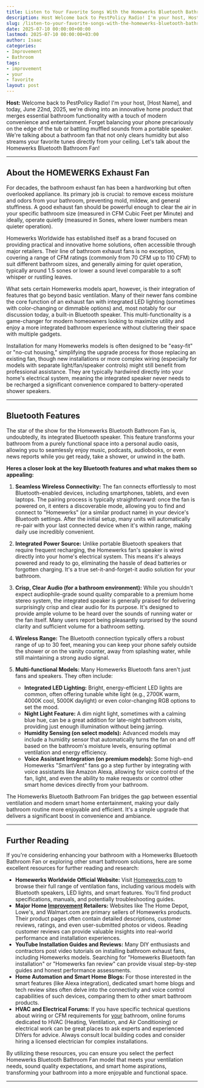 ```yaml
---
title: Listen to Your Favorite Songs With the Homewerks Bluetooth Bathroom Fan
description: Host Welcome back to PestPolicy Radio! I'm your host, Host Name, and today, June 22nd, 2025, we're diving into an innovative home product that merges...
slug: /listen-to-your-favorite-songs-with-the-homewerks-bluetooth-bathroom-fan/
date: 2025-07-10 00:00:00+00:00
lastmod: 2025-07-10 00:00:00+03:00
author: Isaac
categories:
- Improvement
- Bathroom
tags:
- improvement
- your
- favorite
layout: post
---
```

**Host:** Welcome back to PestPolicy Radio! I'm your host, [Host Name], and today, June 22nd, 2025, we're diving into an innovative home product that merges essential bathroom functionality with a touch of modern convenience and entertainment. Forget balancing your phone precariously on the edge of the tub or battling muffled sounds from a portable speaker. We're talking about a bathroom fan that not only clears humidity but also streams your favorite tunes directly from your ceiling. Let's talk about the Homewerks Bluetooth Bathroom Fan!

---

## About the HOMEWERKS Exhaust Fan

For decades, the bathroom exhaust fan has been a hardworking but often overlooked appliance. Its primary job is crucial: to remove excess moisture and odors from your bathroom, preventing mold, mildew, and general stuffiness. A good exhaust fan should be powerful enough to clear the air in your specific bathroom size (measured in CFM  Cubic Feet per Minute) and ideally, operate quietly (measured in Sones, where lower numbers mean quieter operation).

Homewerks Worldwide has established itself as a brand focused on providing practical and innovative home solutions, often accessible through major retailers. Their line of bathroom exhaust fans is no exception, covering a range of CFM ratings (commonly from 70 CFM up to 110 CFM) to suit different bathroom sizes, and generally aiming for quiet operation, typically around 1.5 sones or lower  a sound level comparable to a soft whisper or rustling leaves.

What sets certain Homewerks models apart, however, is their integration of features that go beyond basic ventilation. Many of their newer fans combine the core function of an exhaust fan with integrated LED lighting (sometimes with color-changing or dimmable options) and, most notably for our discussion today, a built-in Bluetooth speaker. This multi-functionality is a game-changer for modern homeowners looking to maximize utility and enjoy a more integrated bathroom experience without cluttering their space with multiple gadgets.

Installation for many Homewerks models is often designed to be "easy-fit" or "no-cut housing," simplifying the upgrade process for those replacing an existing fan, though new installations or more complex wiring (especially for models with separate light/fan/speaker controls) might still benefit from professional assistance. They are typically hardwired directly into your home's electrical system, meaning the integrated speaker never needs to be recharged  a significant convenience compared to battery-operated shower speakers.

---

## Bluetooth Features

The star of the show for the Homewerks Bluetooth Bathroom Fan is, undoubtedly, its integrated Bluetooth speaker. This feature transforms your bathroom from a purely functional space into a personal audio oasis, allowing you to seamlessly enjoy music, podcasts, audiobooks, or even news reports while you get ready, take a shower, or unwind in the bath.

**Heres a closer look at the key Bluetooth features and what makes them so appealing:**

1.  **Seamless Wireless Connectivity:** The fan connects effortlessly to most Bluetooth-enabled devices, including smartphones, tablets, and even laptops. The pairing process is typically straightforward: once the fan is powered on, it enters a discoverable mode, allowing you to find and connect to "Homewerks" (or a similar product name) in your device's Bluetooth settings. After the initial setup, many units will automatically re-pair with your last connected device when it's within range, making daily use incredibly convenient.

2.  **Integrated Power Source:** Unlike portable Bluetooth speakers that require frequent recharging, the Homewerks fan's speaker is wired directly into your home's electrical system. This means it's always powered and ready to go, eliminating the hassle of dead batteries or forgotten charging. It's a true set-it-and-forget-it audio solution for your bathroom.

3.  **Crisp, Clear Audio (for a bathroom environment):** While you shouldn't expect audiophile-grade sound quality comparable to a premium home stereo system, the integrated speaker is generally praised for delivering surprisingly crisp and clear audio for its purpose. It's designed to provide ample volume to be heard over the sounds of running water or the fan itself. Many users report being pleasantly surprised by the sound clarity and sufficient volume for a bathroom setting.

4.  **Wireless Range:** The Bluetooth connection typically offers a robust range of up to 30 feet, meaning you can keep your phone safely outside the shower or on the vanity counter, away from splashing water, while still maintaining a strong audio signal.

5.  **Multi-functional Models:** Many Homewerks Bluetooth fans aren't just fans and speakers. They often include:
    * **Integrated LED Lighting:** Bright, energy-efficient LED lights are common, often offering tunable white light (e.g., 2700K warm, 4000K cool, 5000K daylight) or even color-changing RGB options to set the mood.
    * **Night Light Feature:** A dim night light, sometimes with a calming blue hue, can be a great addition for late-night bathroom visits, providing just enough illumination without being jarring.
    * **Humidity Sensing (on select models):** Advanced models may include a humidity sensor that automatically turns the fan on and off based on the bathroom's moisture levels, ensuring optimal ventilation and energy efficiency.
    * **Voice Assistant Integration (on premium models):** Some high-end Homewerks "SmartVent" fans go a step further by integrating with voice assistants like Amazon Alexa, allowing for voice control of the fan, light, and even the ability to make requests or control other smart home devices directly from your bathroom.

The Homewerks Bluetooth Bathroom Fan bridges the gap between essential ventilation and modern smart home entertainment, making your daily bathroom routine more enjoyable and efficient. It's a simple upgrade that delivers a significant boost in convenience and ambiance.

---

## Further Reading

If you're considering enhancing your bathroom with a Homewerks Bluetooth Bathroom Fan or exploring other smart bathroom solutions, here are some excellent resources for further reading and research:

* **Homewerks Worldwide Official Website:** Visit [Homewerks.com](https://www.homewerks.com/) to browse their full range of ventilation fans, including various models with Bluetooth speakers, LED lights, and smart features. You'll find product specifications, manuals, and potentially troubleshooting guides.
* **Major Home [Improvement](https://pestpolicy.com/bath-fitter-review/) Retailers:** Websites like The Home Depot, Lowe's, and Walmart.com are primary sellers of Homewerks products. Their product pages often contain detailed descriptions, customer reviews, ratings, and even user-submitted photos or videos. Reading customer reviews can provide valuable insights into real-world performance and installation experiences.
* **YouTube Installation Guides and Reviews:** Many DIY enthusiasts and contractors post video tutorials on installing bathroom exhaust fans, including Homewerks models. Searching for "Homewerks Bluetooth fan installation" or "Homewerks fan review" can provide visual step-by-step guides and honest performance assessments.
* **Home Automation and Smart Home Blogs:** For those interested in the smart features (like Alexa integration), dedicated smart home blogs and tech review sites often delve into the connectivity and voice control capabilities of such devices, comparing them to other smart bathroom products.
* **HVAC and Electrical Forums:** If you have specific technical questions about wiring or CFM requirements for [your](https://pestpolicy.com/growing-chrysanthemums-in-your-garden/) bathroom, online forums dedicated to HVAC (Heating, Ventilation, and Air Conditioning) or electrical work can be great places to ask experts and experienced DIYers for advice. Always consult local building codes and consider hiring a licensed electrician for complex installations.

By utilizing these resources, you can ensure you select the perfect Homewerks Bluetooth Bathroom Fan model that meets your ventilation needs, sound quality expectations, and smart home aspirations, transforming your bathroom into a more enjoyable and functional space.

---